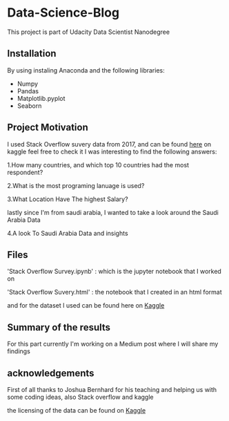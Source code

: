 # Data-Science-Blog
This project is part of Udacity Data Scientist Nanodegree 

## Installation 


By using instaling Anaconda and the following libraries:
- Numpy
- Pandas
- Matplotlib.pyplot
- Seaborn


## Project Motivation 
I used Stack Overflow suvery data from 2017, and can be found [here](https://www.kaggle.com/stackoverflow/so-survey-2017/data) on kaggle feel free to check it 
I was interesting to find the following answers: 

1.How many countries, and which top 10 countries had the most respondent?

2.What is the most programing lanuage is used?

3.What Location Have The highest Salary?

lastly since I'm from saudi arabia, I wanted to take a look around the Saudi Arabia Data

4.A look To Saudi Arabia Data and insights


## Files 

'Stack Overflow Survey.ipynb' : which is the jupyter notebook that I worked on 

'Stack Overflow Suvery.html' : the notebook that I created in an html format

and for the dataset I used can be found here on [Kaggle](https://www.kaggle.com/stackoverflow/so-survey-2017/data)

## Summary of the results 

For this part currently I'm working on a Medium post where I will share my findings

## acknowledgements

First of all thanks to Joshua Bernhard for his teaching and helping us with some coding ideas, also Stack overflow and kaggle

the licensing of the data can be found on [Kaggle](https://www.kaggle.com/stackoverflow/so-survey-2017/data)
